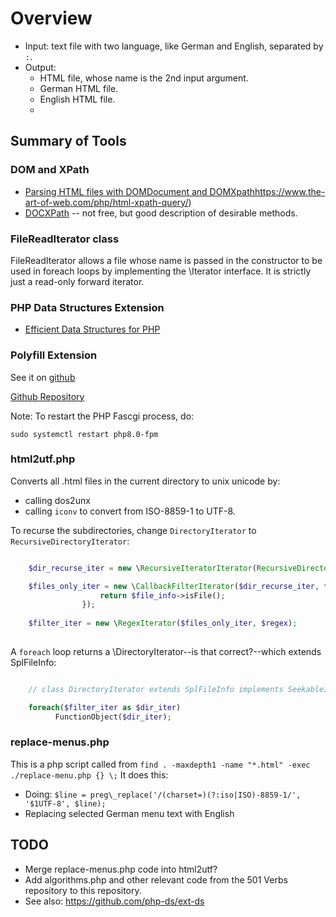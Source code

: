 # Overview

* Input: text file with two language, like  German and English, separated by `:`.
* Output: 
  * HTML file, whose name is the 2nd input argument. 
  * German HTML file.
  * English HTML file.
  * 
## Summary of Tools

### DOM and XPath

* [Parsing HTML files with DOMDocument and DOMXpath]()https://www.the-art-of-web.com/php/html-xpath-query/)
* [DOCXPath](https://www.phpdocx.com/documentation/introduction/docxpath) -- not free, but good description of desirable methods.

### FileReadIterator class 

FileReadIterator allows a file whose name is passed in the constructor to be used in foreach loops by implementing the \Iterator interface. It is strictly just a read-only forward iterator. 

### PHP Data Structures Extension

* [Efficient Data Structures for PHP](https://medium.com/@rtheunissen/efficient-data-structures-for-php-7-9dda7af674cd)

### Polyfill Extension

See it on [github](https://github.com/php-ds/polyfill)

[Github Repository](https://github.com/php-ds/ext-ds)

Note: To restart the PHP Fascgi process, do: 

    sudo systemctl restart php8.0-fpm

### html2utf.php

Converts all .html files in the current directory to unix unicode by:

* calling dos2unx
* calling `iconv` to convert from ISO-8859-1 to UTF-8.

To recurse the subdirectories, change `DirectoryIterator` to `RecursiveDirectoryIterator`:

```php

    $dir_recurse_iter = new \RecursiveIteratorIterator(RecursiveDirectoryIterator($dir_path));

    $files_only_iter = new \CallbackFilterIterator($dir_recurse_iter, function(\SplFileInfo $file_info) {
                    return $file_info->isFile();
                });
                
    $filter_iter = new \RegexIterator($files_only_iter, $regex);
    
```

A `foreach` loop returns a \DirectoryIterator--is that correct?--which extends SplFileInfo:

```php

    // class DirectoryIterator extends SplFileInfo implements SeekableIterator {...}

    foreach($filter_iter as $dir_iter) 
          FunctionObject($dir_iter); 
```

### replace-menus.php

This is a php script called from `find . -maxdepth1 -name "*.html" -exec ./replace-menu.php {} \;`
It does this:

* Doing: `$line = preg\_replace('/(charset=)(?:iso|ISO)-8859-1/', '$1UTF-8', $line);`
* Replacing selected German menu text with English

## TODO

* Merge replace-menus.php code into html2utf?
* Add algorithms.php and other relevant code from the 501 Verbs repository to this repository.
* See also: https://github.com/php-ds/ext-ds
